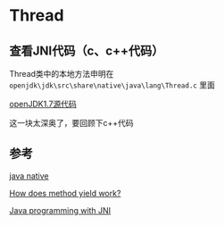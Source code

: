 # Thread



## 查看JNI代码（c、c++代码）

Thread类中的本地方法申明在 `openjdk\jdk\src\share\native\java\lang\Thread.c` 里面

[openJDK1.7源代码](http://7xpmu3.com1.z0.glb.clouddn.com/openjdk-7-fcs-src-b147-27_jun_2011.zip)

这一块太深奥了，要回顾下c++代码

## 参考

[java native](http://stackoverflow.com/questions/6101311/what-is-the-native-keyword-in-java-for)

[How does method yield work?](http://stackoverflow.com/questions/5156985/how-does-method-yield-work)

[Java programming with JNI](http://www.ibm.com/developerworks/java/tutorials/j-jni/j-jni.html)

